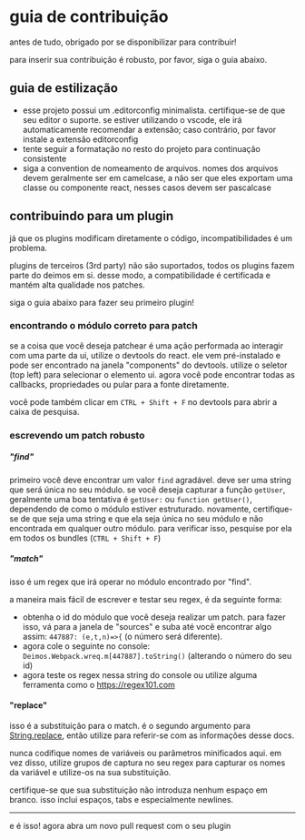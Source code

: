 # guia de contribuição

antes de tudo, obrigado por se disponibilizar para contribuir!

para inserir sua contribuição é robusto, por favor, siga o guia abaixo.

## guia de estilização

- esse projeto possui um .editorconfig minimalista. certifique-se de que seu editor o suporte.
  se estiver utilizando o vscode, ele irá automaticamente recomendar a extensão; caso contrário, por favor instale a extensão editorconfig
- tente seguir a formatação no resto do projeto para continuação consistente
- siga a convention de nomeamento de arquivos. nomes dos arquivos devem geralmente ser em camelcase, a não ser que eles exportam uma classe ou componente react, nesses casos devem ser pascalcase

## contribuindo para um plugin

já que os plugins modificam diretamente o código, incompatibilidades é um problema.

plugins de terceiros (3rd party) não são suportados, todos os plugins fazem parte do deimos em si. desse modo, a compatibilidade é certificada e mantém alta qualidade nos patches.

siga o guia abaixo para fazer seu primeiro plugin!

### encontrando o módulo correto para patch

se a coisa que você deseja patchear é uma ação performada ao interagir com uma parte da ui, utilize o devtools do react.
ele vem pré-instalado e pode ser encontrado na janela "components" do devtools.
utilize o seletor (top left) para selecionar o elemento ui. agora você pode encontrar todas as callbacks, propriedades ou pular para a fonte diretamente.

você pode também clicar em `CTRL + Shift + F` no devtools para abrir a caixa de pesquisa.

### escrevendo um patch robusto

##### "find"

primeiro você deve encontrar um valor `find` agradável. deve ser uma string que será única no seu módulo.
se você deseja capturar a função `getUser`, geralmente uma boa tentativa é `getUser:` ou `function getUser()`, dependendo de como o módulo estiver estruturado. novamente, certifique-se de que seja uma string e que ela seja única no seu módulo e não encontrada em qualquer outro módulo. para verificar isso, pesquise por ela em todos os bundles (`CTRL + Shift + F`)

##### "match"

isso é um regex que irá operar no módulo encontrado por "find".

a maneira mais fácil de escrever e testar seu regex, é da seguinte forma:

- obtenha o id do módulo que você deseja realizar um patch. para fazer isso, vá para a janela de "sources" e suba até você encontrar algo assim: `447887: (e,t,n)=>{` (o número será diferente).
- agora cole o seguinte no console: `Deimos.Webpack.wreq.m[447887].toString()` (alterando o número do seu id)
- agora teste os regex nessa string do console ou utilize alguma ferramenta como o https://regex101.com

#### "replace"

isso é a substituição para o match. é o segundo argumento para [String.replace](https://developer.mozilla.org/en-US/docs/Web/JavaScript/Reference/Global_Objects/String/replace), então utilize para referir-se com as informações desse docs.

nunca codifique nomes de variáveis ​​ou parâmetros minificados aqui. em vez disso, utilize grupos de captura no seu regex para capturar os nomes da variável e utilize-os na sua substituição.

certifique-se que sua substituição não introduza nenhum espaço em branco. isso inclui espaços, tabs e especialmente newlines.

---

e é isso! agora abra um novo pull request com o seu plugin
